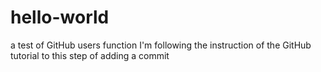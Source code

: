 # hello-world
a test of GitHub users function
I'm following the instruction of the GitHub tutorial to this step of adding a commit
